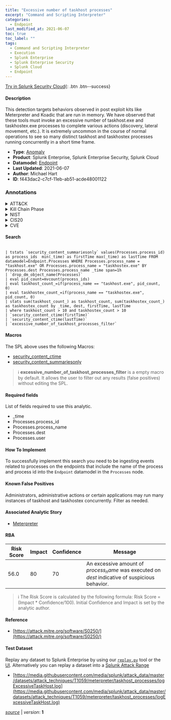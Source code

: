 ```yaml
---
title: "Excessive number of taskhost processes"
excerpt: "Command and Scripting Interpreter"
categories:
  - Endpoint
last_modified_at: 2021-06-07
toc: true
toc_label: ""
tags:
  - Command and Scripting Interpreter
  - Execution
  - Splunk Enterprise
  - Splunk Enterprise Security
  - Splunk Cloud
  - Endpoint
---
```




[Try in Splunk Security Cloud](https://www.splunk.com/en_us/cyber-security.html){: .btn .btn--success}

#### Description

This detection targets behaviors observed in post exploit kits like Meterpreter and Koadic that are run in memory.  We have observed that these tools must invoke an excessive number of taskhost.exe and taskhostex.exe processes to complete various actions (discovery, lateral movement, etc.).  It is extremely uncommon in the course of normal operations to see so many distinct taskhost and taskhostex processes running concurrently in a short time frame.

- **Type**: [Anomaly](https://github.com/splunk/security_content/wiki/Detection-Analytic-Types)
- **Product**: Splunk Enterprise, Splunk Enterprise Security, Splunk Cloud
- **Datamodel**: [Endpoint](https://docs.splunk.com/Documentation/CIM/latest/User/Endpoint)
- **Last Updated**: 2021-06-07
- **Author**: Michael Hart
- **ID**: f443dac2-c7cf-11eb-ab51-acde48001122

### Annotations
<details>
  <summary>ATT&CK</summary>

<div markdown="1">

#### [ATT&CK](https://attack.mitre.org/)

| ID          | Technique   | Tactic         |
| ----------- | ----------- |--------------- |
| [T1059](https://attack.mitre.org/techniques/T1059/) | Command and Scripting Interpreter | Execution |

</div>
</details>


<details>
  <summary>Kill Chain Phase</summary>

<div markdown="1">

* Exploitation


</div>
</details>


<details>
  <summary>NIST</summary>

<div markdown="1">



</div>
</details>

<details>
  <summary>CIS20</summary>

<div markdown="1">



</div>
</details>

<details>
  <summary>CVE</summary>

<div markdown="1">


</div>
</details>


#### Search

```

| tstats `security_content_summariesonly` values(Processes.process_id) as process_ids  min(_time) as firstTime max(_time) as lastTime FROM datamodel=Endpoint.Processes WHERE Processes.process_name = "taskhost.exe" OR Processes.process_name = "taskhostex.exe" BY Processes.dest Processes.process_name _time span=1h 
| `drop_dm_object_name(Processes)` 
| eval pid_count=mvcount(process_ids) 
| eval taskhost_count_=if(process_name == "taskhost.exe", pid_count, 0) 
| eval taskhostex_count_=if(process_name == "taskhostex.exe", pid_count, 0) 
| stats sum(taskhost_count_) as taskhost_count, sum(taskhostex_count_) as taskhostex_count by _time, dest, firstTime, lastTime 
| where taskhost_count > 10 and taskhostex_count > 10 
| `security_content_ctime(firstTime)` 
| `security_content_ctime(lastTime)` 
| `excessive_number_of_taskhost_processes_filter`
```

#### Macros
The SPL above uses the following Macros:
* [security_content_ctime](https://github.com/splunk/security_content/blob/develop/macros/security_content_ctime.yml)
* [security_content_summariesonly](https://github.com/splunk/security_content/blob/develop/macros/security_content_summariesonly.yml)

> :information_source:
> **excessive_number_of_taskhost_processes_filter** is a empty macro by default. It allows the user to filter out any results (false positives) without editing the SPL.



#### Required fields
List of fields required to use this analytic.
* _time
* Processes.process_id
* Processes.process_name
* Processes.dest
* Processes.user



#### How To Implement
To successfully implement this search you need to be ingesting events related to processes on the endpoints that include the name of the process and process id into the `Endpoint` datamodel in the `Processes` node.
#### Known False Positives
Administrators, administrative actions or certain applications may run many instances of taskhost and taskhostex concurrently.  Filter as needed.

#### Associated Analytic Story
* [Meterpreter](/stories/meterpreter)




#### RBA

| Risk Score  | Impact      | Confidence   | Message      |
| ----------- | ----------- |--------------|--------------|
| 56.0 | 80 | 70 | An excessive amount of $process_name$ was executed on $dest$ indicative of suspicious behavior. |


> :information_source:
> The Risk Score is calculated by the following formula: Risk Score = (Impact * Confidence/100). Initial Confidence and Impact is set by the analytic author.


#### Reference

* [https://attack.mitre.org/software/S0250/](https://attack.mitre.org/software/S0250/)



#### Test Dataset
Replay any dataset to Splunk Enterprise by using our [`replay.py`](https://github.com/splunk/attack_data#using-replaypy) tool or the [UI](https://github.com/splunk/attack_data#using-ui).
Alternatively you can replay a dataset into a [Splunk Attack Range](https://github.com/splunk/attack_range#replay-dumps-into-attack-range-splunk-server)

* [https://media.githubusercontent.com/media/splunk/attack_data/master/datasets/attack_techniques/T1059/meterpreter/taskhost_processes/logExcessiveTaskHost.log](https://media.githubusercontent.com/media/splunk/attack_data/master/datasets/attack_techniques/T1059/meterpreter/taskhost_processes/logExcessiveTaskHost.log)



[*source*](https://github.com/splunk/security_content/tree/develop/detections/endpoint/excessive_number_of_taskhost_processes.yml) \| *version*: **1**